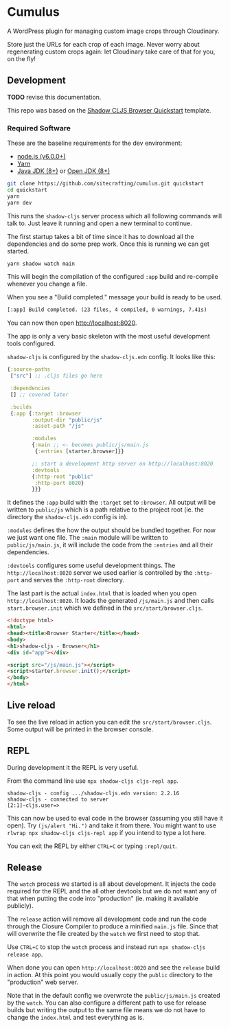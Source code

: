 # Cumulus

A WordPress plugin for managing custom image crops through Cloudinary.

Store just the URLs for each crop of each image. Never worry about regenerating custom crops again: let Cloudinary take care of that for you, on the fly!

## Development

**TODO** revise this documentation.

This repo was based on the [Shadow CLJS Browser Quickstart](https://github.com/shadow-cljs/quickstart-browser.git) template.

### Required Software

These are the baseline requirements for the dev environment:

- [node.js (v6.0.0+)](https://nodejs.org/en/download/)
- [Yarn](https://yarnpkg.com/)
- [Java JDK (8+)](http://www.oracle.com/technetwork/java/javase/downloads/index.html) or [Open JDK (8+)](http://jdk.java.net/10/)

```bash
git clone https://github.com/sitecrafting/cumulus.git quickstart
cd quickstart
yarn
yarn dev
```

This runs the `shadow-cljs` server process which all following commands will talk to. Just leave it running and open a new terminal to continue.

The first startup takes a bit of time since it has to download all the dependencies and do some prep work. Once this is running we can get started.

```bash
yarn shadow watch main
```

This will begin the compilation of the configured `:app` build and re-compile whenever you change a file.

When you see a "Build completed." message your build is ready to be used.

```txt
[:app] Build completed. (23 files, 4 compiled, 0 warnings, 7.41s)
```

You can now then open [http://localhost:8020](http://localhost:8020).

The app is only a very basic skeleton with the most useful development tools configured.

`shadow-cljs` is configured by the `shadow-cljs.edn` config. It looks like this:

```clojure
{:source-paths
 ["src"] ;; .cljs files go here

 :dependencies
 [] ;; covered later

 :builds
 {:app {:target :browser
        :output-dir "public/js"
        :asset-path "/js"

        :modules
        {:main ;; <- becomes public/js/main.js
         {:entries [starter.browser]}}

        ;; start a development http server on http://localhost:8020
        :devtools
        {:http-root "public"
         :http-port 8020}
        }}}
```

It defines the `:app` build with the `:target` set to `:browser`. All output will be written to `public/js` which is a path relative to the project root (ie. the directory the `shadow-cljs.edn` config is in).

`:modules` defines the how the output should be bundled together. For now we just want one file. The `:main` module will be written to `public/js/main.js`, it will include the code from the `:entries` and all their dependencies.

`:devtools` configures some useful development things. The `http://localhost:8020` server we used earlier is controlled by the `:http-port` and serves the `:http-root` directory.

The last part is the actual `index.html` that is loaded when you open `http://localhost:8020`. It loads the generated `/js/main.js` and then calls `start.browser.init` which we defined in the `src/start/browser.cljs`.

```html
<!doctype html>
<html>
<head><title>Browser Starter</title></head>
<body>
<h1>shadow-cljs - Browser</h1>
<div id="app"></div>

<script src="/js/main.js"></script>
<script>starter.browser.init();</script>
</body>
</html>
```

## Live reload

To see the live reload in action you can edit the `src/start/browser.cljs`. Some output will be printed in the browser console.

## REPL

During development it the REPL is very useful.

From the command line use `npx shadow-cljs cljs-repl app`.

```
shadow-cljs - config .../shadow-cljs.edn version: 2.2.16
shadow-cljs - connected to server
[2:1]~cljs.user=>
```

This can now be used to eval code in the browser (assuming you still have it open). Try `(js/alert "Hi.")` and take it from there. You might want to use `rlwrap npx shadow-cljs cljs-repl app` if you intend to type a lot here.

You can exit the REPL by either `CTRL+C` or typing `:repl/quit`.

## Release

The `watch` process we started is all about development. It injects the code required for the REPL and the all other devtools but we do not want any of that when putting the code into "production" (ie. making it available publicly).

The `release` action will remove all development code and run the code through the Closure Compiler to produce a minified `main.js` file. Since that will overwrite the file created by the `watch` we first need to stop that.

Use `CTRL+C` to stop the `watch` process and instead run `npx shadow-cljs release app`.

When done you can open `http://localhost:8020` and see the `release` build in action. At this point you would usually copy the `public` directory to the "production" web server.

Note that in the default config we overwrote the `public/js/main.js` created by the `watch`. You can also configure a different path to use for release builds but writing the output to the same file means we do not have to change the `index.html` and test everything as is.
